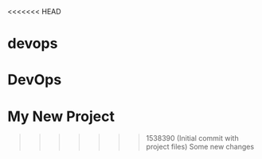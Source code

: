 <<<<<<< HEAD
# devops
DevOps
=======
# My New Project
>>>>>>> 1538390 (Initial commit with project files)
Some new changes
